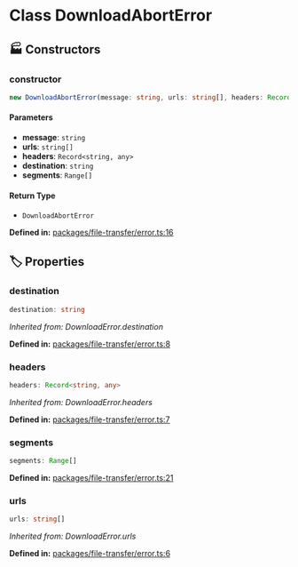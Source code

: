 # Class DownloadAbortError

## 🏭 Constructors

### constructor

```ts
new DownloadAbortError(message: string, urls: string[], headers: Record<string, any>, destination: string, segments: Range[]): DownloadAbortError
```
#### Parameters

- **message**: `string`
- **urls**: `string[]`
- **headers**: `Record<string, any>`
- **destination**: `string`
- **segments**: `Range[]`
#### Return Type

- `DownloadAbortError`

<p style="font-size: 14px; color: var(--vp-c-text-2)">
<strong>Defined in:</strong> <a href="https://github.com/voxelum/minecraft-launcher-core-node/blob/master/packages/file-transfer/error.ts#L16" target="_blank" rel="noreferrer">packages/file-transfer/error.ts:16</a>
</p>


## 🏷️ Properties

### destination <Badge type="tip" text="readonly" />

```ts
destination: string
```
*Inherited from: DownloadError.destination*

<p style="font-size: 14px; color: var(--vp-c-text-2)">
<strong>Defined in:</strong> <a href="https://github.com/voxelum/minecraft-launcher-core-node/blob/master/packages/file-transfer/error.ts#L8" target="_blank" rel="noreferrer">packages/file-transfer/error.ts:8</a>
</p>


### headers <Badge type="tip" text="readonly" />

```ts
headers: Record<string, any>
```
*Inherited from: DownloadError.headers*

<p style="font-size: 14px; color: var(--vp-c-text-2)">
<strong>Defined in:</strong> <a href="https://github.com/voxelum/minecraft-launcher-core-node/blob/master/packages/file-transfer/error.ts#L7" target="_blank" rel="noreferrer">packages/file-transfer/error.ts:7</a>
</p>


### segments <Badge type="tip" text="readonly" />

```ts
segments: Range[]
```
<p style="font-size: 14px; color: var(--vp-c-text-2)">
<strong>Defined in:</strong> <a href="https://github.com/voxelum/minecraft-launcher-core-node/blob/master/packages/file-transfer/error.ts#L21" target="_blank" rel="noreferrer">packages/file-transfer/error.ts:21</a>
</p>


### urls <Badge type="tip" text="public" />

```ts
urls: string[]
```
*Inherited from: DownloadError.urls*

<p style="font-size: 14px; color: var(--vp-c-text-2)">
<strong>Defined in:</strong> <a href="https://github.com/voxelum/minecraft-launcher-core-node/blob/master/packages/file-transfer/error.ts#L6" target="_blank" rel="noreferrer">packages/file-transfer/error.ts:6</a>
</p>


